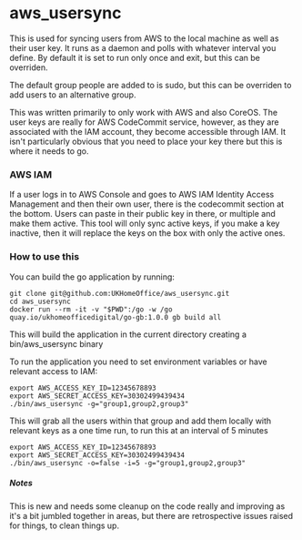 # aws_usersync

This is used for syncing users from AWS to the local machine as well as their user key. It runs as a daemon and polls with whatever interval you define. By default it is set to run only once and exit, but this can be overriden.

The default group people are added to is sudo, but this can be overriden to add users to an alternative group.

This was written primarily to only work with AWS and also CoreOS. The user keys are really for AWS CodeCommit service, however, as they are
associated with the IAM account, they become accessible through IAM. It isn't particularly obvious that you need to place your key there but this is where it needs to go. 

### AWS IAM

If a user logs in to AWS Console and goes to AWS IAM Identity Access Management and then their own user, there is the codecommit section at the bottom. Users can paste in their public key in there, or multiple and make them active. This tool will only sync active keys, if you make a key inactive, then it will replace the keys on the box with only the active ones. 

### How to use this

You can build the go application by running:
```
git clone git@github.com:UKHomeOffice/aws_usersync.git
cd aws_usersync
docker run --rm -it -v "$PWD":/go -w /go quay.io/ukhomeofficedigital/go-gb:1.0.0 gb build all
```

This will build the application in the current directory creating a bin/aws_usersync binary

To run the application you need to set environment variables or have relevant access to IAM:

```
export AWS_ACCESS_KEY_ID=12345678893
export AWS_SECRET_ACCESS_KEY=30302499439434
./bin/aws_usersync -g="group1,group2,group3"
```

This will grab all the users within that group and add them locally with relevant keys as a one time run, to run this at an interval of 5 minutes

```
export AWS_ACCESS_KEY_ID=12345678893
export AWS_SECRET_ACCESS_KEY=30302499439434
./bin/aws_usersync -o=false -i=5 -g="group1,group2,group3"
```

##### Notes
This is new and needs some cleanup on the code really and improving as it's a bit jumbled together in areas, but there are retrospective
issues raised for things, to clean things up. 


